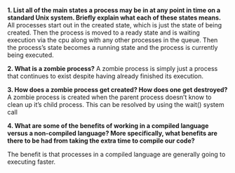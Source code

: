 **1. List all of the main states a process may be in at any point in time on a standard Unix system. Briefly explain what each of these states means.**
All processes start out in the created state, which is just the state of being created. Then the process is moved to a ready state and is waiting execution via the cpu along with any other processes in the queue. Then the process’s state becomes a running state and the process is currently being executed.  


**2. What is a zombie process?**
A zombie process is simply just a process that continues to exist despite having already finished its execution.


**3. How does a zombie process get created? How does one get destroyed?**
A zombie process is created when the parent process doesn’t know to clean up it’s child process. This can be resolved by using the wait() system call


**4. What are some of the benefits of working in a compiled language versus a non-compiled language? More specifically, what benefits are there to be had from taking the extra time to compile our code?**

The benefit is that processes in a compiled language are generally going to executing faster.